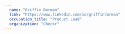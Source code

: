```yaml
---
  name: "Griffin Dorman"
  link: "https://www.linkedin.com/in/griffindorman"
  occupation_title: "Product Lead"
  organization: "Checkr"
---
```

